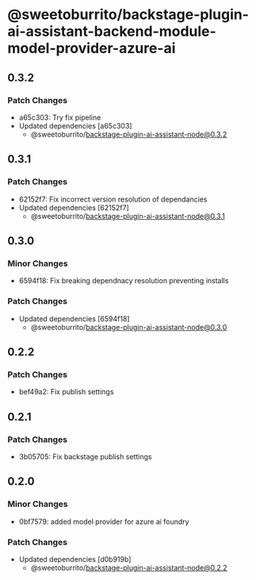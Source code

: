 # @sweetoburrito/backstage-plugin-ai-assistant-backend-module-model-provider-azure-ai

## 0.3.2

### Patch Changes

- a65c303: Try fix pipeline
- Updated dependencies [a65c303]
  - @sweetoburrito/backstage-plugin-ai-assistant-node@0.3.2

## 0.3.1

### Patch Changes

- 62152f7: Fix incorrect version resolution of dependancies
- Updated dependencies [62152f7]
  - @sweetoburrito/backstage-plugin-ai-assistant-node@0.3.1

## 0.3.0

### Minor Changes

- 6594f18: Fix breaking dependnacy resolution preventing installs

### Patch Changes

- Updated dependencies [6594f18]
  - @sweetoburrito/backstage-plugin-ai-assistant-node@0.3.0

## 0.2.2

### Patch Changes

- bef49a2: Fix publish settings

## 0.2.1

### Patch Changes

- 3b05705: Fix backstage publish settings

## 0.2.0

### Minor Changes

- 0bf7579: added model provider for azure ai foundry

### Patch Changes

- Updated dependencies [d0b919b]
  - @sweetoburrito/backstage-plugin-ai-assistant-node@0.2.2

